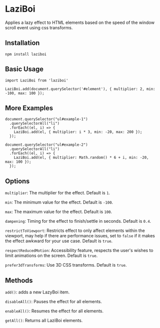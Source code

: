 # LaziBoi

Applies a lazy effect to HTML elements based on the speed of the window scroll event using css transforms.

## Installation

`npm install laziboi`

## Basic Usage

```
import LaziBoi from 'laziboi'

LaziBoi.add(document.querySelector('#element'), { multiplier: 2, min: -100, max: 100 });

```

## More Examples
```
document.querySelector("ul#example-1")
  .querySelectorAll("li")
  .forEach((el, i) => {
    LaziBoi.add(el, { multiplier: i * 3, min: -20, max: 200 });
  });
```
```
document.querySelector("ul#example-2")
  .querySelectorAll("li")
  .forEach((el, i) => {
    LaziBoi.add(el, { multiplier: Math.random() * 6 + i, min: -20, max: 100 });
  });
```

## Options

`multiplier`: The multiplier for the effect. Default is `1`.

`min`: The minimum value for the effect. Default is `-100`.

`max`: The maximum value for the effect. Default is `100`.

`dampening`: Timing for the effect to finish/settle in seconds. Default is `0.4`.

`restrictToViewport`: Restricts effect to only affect elements within the viewport, may help if there are performance issues, set to `false` if it makes the effect awkward for your use case. Default is `true`.

`respectReducedMotion`: Accessibility feature, respects the user's wishes to limit animations on the screen. Default is `true`.

`prefer3dTransforms`: Use 3D CSS transforms. Default is `true`.

## Methods

[//]: # (`disable&#40;&#41;`: Pauses the effect for a single element.)

`add()`: adds a new LazyBoi item.

`disableAll()`: Pauses the effect for all elements.

[//]: # (`enable&#40;&#41;`: Resumes the effect for a single element.)

`enableAll()`: Resumes the effect for all elements.

`getAll()`: Returns all LaziBoi elements.

[//]: # (`remove&#40;&#41;`: Removes a single element from the LaziBoi effect.)

[//]: # "## Examples"
[//]: # "[Click here to view](./index.html)"

